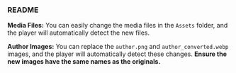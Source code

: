### README

**Media Files:**
You can easily change the media files in the `Assets` folder, and the player will automatically detect the new files.

**Author Images:**
You can replace the `author.png` and `author_converted.webp` images, and the player will automatically detect these changes. **Ensure the new images have the same names as the originals.**
